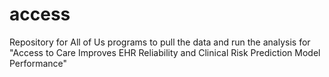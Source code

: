 # access
Repository for All of Us programs to pull the data and run the analysis for "Access to Care Improves EHR Reliability and Clinical Risk Prediction Model Performance"
